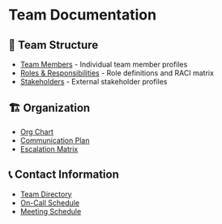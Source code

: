 # Team Documentation

## 👥 Team Structure
- [Team Members](members/) - Individual team member profiles
- [Roles & Responsibilities](roles/) - Role definitions and RACI matrix
- [Stakeholders](stakeholders/) - External stakeholder profiles

## 🏗️ Organization
- [Org Chart](roles/org-chart.md)
- [Communication Plan](roles/communication-plan.md)
- [Escalation Matrix](roles/escalation-matrix.md)

## 📞 Contact Information
- [Team Directory](members/directory.md)
- [On-Call Schedule](roles/on-call.md)
- [Meeting Schedule](../meetings/schedule.md)
